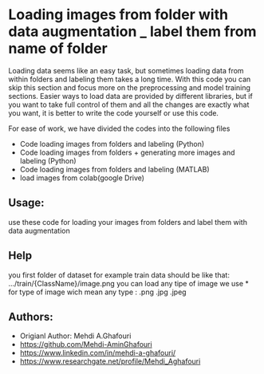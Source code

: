 Loading images from folder with data augmentation  _ label them from name of folder
====================================
Loading data seems like an easy task, but sometimes loading data from within folders and labeling them takes a long time.
With this code you can skip this section and focus more on the preprocessing and model training sections.
Easier ways to load data are provided by different libraries, but if you want to take full control of them and all the changes are exactly what you want, it is better to write the code yourself or use this code. 


For ease of work, we have divided the codes into the following files
- Code loading images from folders and labeling (Python)
- Code loading images from folders + generating more images and labeling (Python)
- Code loading images from folders and labeling (MATLAB) 
- load images from colab(google Drive)


Usage:
------
use these code for loading your images from folders and label them with data augmentation 


Help
------------
you first folder of dataset for example train data should be like that:  .../train/{ClassName}/image.png
you can load any tipe of image we use * for type of image wich mean any type : .png .jpg .jpeg


Authors:
--------
* Origianl Author: Mehdi A.Ghafouri
* https://github.com/Mehdi-AminGhafouri
* https://www.linkedin.com/in/mehdi-a-ghafouri/
* https://www.researchgate.net/profile/Mehdi_Aghafouri

